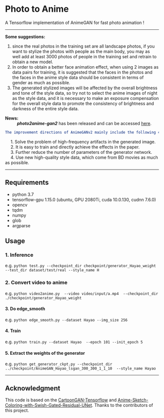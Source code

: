 # Photo to Anime
A Tensorflow implementation of AnimeGAN for fast photo animation ! &ensp;&ensp;&ensp;&ensp;  

-----
**Some suggestions:**
1. since the real photos in the training set are all landscape photos, if you want to stylize the photos with people as the main body, you may as well add at least 3000 photos of people in the training set and retrain to obtain a new model.  
2. In order to obtain a better face animation effect, when using 2 images as data pairs for training, it is suggested that the faces in the photos and the faces in the anime style data should be consistent in terms of gender as much as possible.  
3. The generated stylized images will be affected by the overall brightness and tone of the style data, so try not to select the anime images of night as the style data, and it is necessary to make an exposure compensation for the overall style data to promote the consistency of brightness and darkness of the entire style data.  

**News:**   
&ensp;&ensp;&ensp;&ensp;&ensp;  ***photo2anime-gan2*** has been released and can be accessed [here](https://github.com/codeliveyou/photo2anime-gan2).  
```yaml
The improvement directions of AnimeGANv2 mainly include the following 4 points:
```
&ensp;&ensp; 1. Solve the problem of high-frequency artifacts in the generated image.  
&ensp;&ensp; 2. It is easy to train and directly achieve the effects in the paper.  
&ensp;&ensp; 3. Further reduce the number of parameters of the generator network.  
&ensp;&ensp; 4. Use new high-quality style data, which come from BD movies as much as possible.  

___

## Requirements  
- python 3.7  
- tensorflow-gpu 1.15.0 (ubuntu, GPU 2080Ti, cuda 10.0.130, cudnn 7.6.0)  
- opencv  
- tqdm  
- numpy  
- glob  
- argparse  
  
## Usage  
### 1. Inference  
  e.g.  `python test.py --checkpoint_dir checkpoint/generator_Hayao_weight --test_dir dataset/test/real --style_name H`
    
### 2. Convert video to anime  
  e.g. `python video2anime.py  --video video/input/a.mp4  --checkpoint_dir  ./checkpoint/generator_Hayao_weight`  

#### 3. Do edge_smooth  
   e.g. `python edge_smooth.py --dataset Hayao --img_size 256`  
  
#### 4. Train
   e.g. `python train.py --dataset Hayao  --epoch 101 --init_epoch 5`  
  
#### 5. Extract the weights of the generator  
   e.g. `python get_generator_ckpt.py --checkpoint_dir  ../checkpoint/AnimeGAN_Hayao_lsgan_300_300_1_1_10  --style_name Hayao`  

____
## Acknowledgment  
This code is based on the [CartoonGAN-Tensorflow](https://github.com/taki0112/CartoonGAN-Tensorflow/blob/master/CartoonGAN.py) and [Anime-Sketch-Coloring-with-Swish-Gated-Residual-UNet](https://github.com/pradeeplam/Anime-Sketch-Coloring-with-Swish-Gated-Residual-UNet). Thanks to the contributors of this project.  

